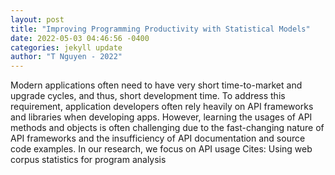 ```yaml
--- 
layout: post 
title: "Improving Programming Productivity with Statistical Models" 
date: 2022-05-03 04:46:56 -0400 
categories: jekyll update 
author: "T Nguyen - 2022" 
--- 
```

Modern applications often need to have very short time-to-market and upgrade cycles, and thus, short development time. To address this requirement, application developers often rely heavily on API frameworks and libraries when developing apps. However, learning the usages of API methods and objects is often challenging due to the fast-changing nature of API frameworks and the insufficiency of API documentation and source code examples. In our research, we focus on API usage Cites: Using web corpus statistics for program analysis